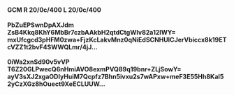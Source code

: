 #### GCM R 20/0c/400 L 20/0c/400
**PbZuEPSwnDpAXJdm**<br/>**ZsB4Kkq8KhY6MbBr7czbAAkbH2qtdCtgWIv82a12IWY=**<br/>**mxUfcgcd3pHFM0zwa+FjzKcLakvMnz0qNiEdSCNHUlCJerVbiccx8k19ETcVZZ1t2bvF4SWWQLmr/4jJ...**<br/><br/>
**0iWa2xnSd90v5vVP**<br/>**T6Z20GLPwecQ6nHmiAVO8exmPVQ89q19bnr+ZLjSowY=**<br/>**ayV3sXJ2xgaODIyHuiM7Qcpfz7Bhn5ivxu2s7wAPxw+meF3E55Hh8KaI52yCzXGz8hOuect9XeECLUUW...**